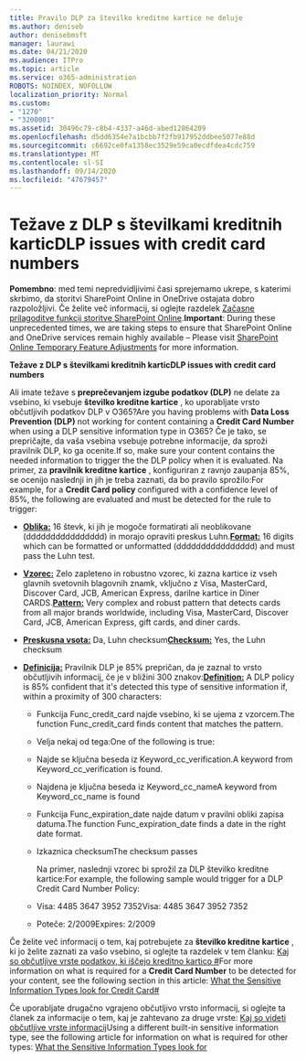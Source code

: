```yaml
---
title: Pravilo DLP za številko kreditne kartice ne deluje
ms.author: deniseb
author: denisebmsft
manager: laurawi
ms.date: 04/21/2020
ms.audience: ITPro
ms.topic: article
ms.service: o365-administration
ROBOTS: NOINDEX, NOFOLLOW
localization_priority: Normal
ms.custom:
- "1270"
- "3200001"
ms.assetid: 30496c79-c8b4-4337-a46d-abed12864209
ms.openlocfilehash: d5dd6354e7a1bcbb7f2fb917952ddbee5077e88d
ms.sourcegitcommit: c6692ce0fa1358ec3529e59ca0ecdfdea4cdc759
ms.translationtype: MT
ms.contentlocale: sl-SI
ms.lasthandoff: 09/14/2020
ms.locfileid: "47679457"
---
```

# <a name="dlp-issues-with-credit-card-numbers"></a><span data-ttu-id="e86bf-102">Težave z DLP s številkami kreditnih kartic</span><span class="sxs-lookup"><span data-stu-id="e86bf-102">DLP issues with credit card numbers</span></span>

<span data-ttu-id="e86bf-103">**Pomembno**: med temi nepredvidljivimi časi sprejemamo ukrepe, s katerimi skrbimo, da storitvi SharePoint Online in OneDrive ostajata dobro razpoložljivi. Če želite več informacij, si oglejte razdelek [Začasne prilagoditve funkcij storitve SharePoint Online](https://aka.ms/ODSPAdjustments).</span><span class="sxs-lookup"><span data-stu-id="e86bf-103">**Important**: During these unprecedented times, we are taking steps to ensure that SharePoint Online and OneDrive services remain highly available – Please visit [SharePoint Online Temporary Feature Adjustments](https://aka.ms/ODSPAdjustments) for more information.</span></span>

<span data-ttu-id="e86bf-104">**Težave z DLP s številkami kreditnih kartic**</span><span class="sxs-lookup"><span data-stu-id="e86bf-104">**DLP issues with credit card numbers**</span></span>

<span data-ttu-id="e86bf-105">Ali imate težave s **preprečevanjem izgube podatkov (DLP)** ne delate za vsebino, ki vsebuje **številko kreditne kartice** , ko uporabljate vrsto občutljivih podatkov DLP v O365?</span><span class="sxs-lookup"><span data-stu-id="e86bf-105">Are you having problems with **Data Loss Prevention (DLP)** not working for content containing a **Credit Card Number** when using a DLP sensitive information type in O365?</span></span> <span data-ttu-id="e86bf-106">Če je tako, se prepričajte, da vaša vsebina vsebuje potrebne informacije, da sproži pravilnik DLP, ko ga ocenite.</span><span class="sxs-lookup"><span data-stu-id="e86bf-106">If so, make sure your content contains the needed information to trigger the the DLP policy when it is evaluated.</span></span> <span data-ttu-id="e86bf-107">Na primer, za **pravilnik kreditne kartice** , konfiguriran z ravnjo zaupanja 85%, se ocenijo naslednji in jih je treba zaznati, da bo pravilo sprožilo:</span><span class="sxs-lookup"><span data-stu-id="e86bf-107">For example, for a **Credit Card policy** configured with a confidence level of 85%, the following are evaluated and must be detected for the rule to trigger:</span></span>
  
- <span data-ttu-id="e86bf-108">**[Oblika:](https://docs.microsoft.com/microsoft-365/compliance/sensitive-information-type-entity-definitions#format-19)** 16 števk, ki jih je mogoče formatirati ali neoblikovane (dddddddddddddddd) in morajo opraviti preskus Luhn.</span><span class="sxs-lookup"><span data-stu-id="e86bf-108">**[Format:](https://docs.microsoft.com/microsoft-365/compliance/sensitive-information-type-entity-definitions#format-19)** 16 digits which can be formatted or unformatted (dddddddddddddddd) and must pass the Luhn test.</span></span>

- <span data-ttu-id="e86bf-109">**[Vzorec:](https://docs.microsoft.com/microsoft-365/compliance/sensitive-information-type-entity-definitions#pattern-19)** Zelo zapleteno in robustno vzorec, ki zazna kartice iz vseh glavnih svetovnih blagovnih znamk, vključno z Visa, MasterCard, Discover Card, JCB, American Express, darilne kartice in Diner CARDS.</span><span class="sxs-lookup"><span data-stu-id="e86bf-109">**[Pattern:](https://docs.microsoft.com/microsoft-365/compliance/sensitive-information-type-entity-definitions#pattern-19)** Very complex and robust pattern that detects cards from all major brands worldwide, including Visa, MasterCard, Discover Card, JCB, American Express, gift cards, and diner cards.</span></span>

- <span data-ttu-id="e86bf-110">**[Preskusna vsota:](https://docs.microsoft.com/microsoft-365/compliance/sensitive-information-type-entity-definitions#checksum-19)** Da, Luhn checksum</span><span class="sxs-lookup"><span data-stu-id="e86bf-110">**[Checksum:](https://docs.microsoft.com/microsoft-365/compliance/sensitive-information-type-entity-definitions#checksum-19)** Yes, the Luhn checksum</span></span>

- <span data-ttu-id="e86bf-111">**[Definicija:](https://docs.microsoft.com/microsoft-365/compliance/sensitive-information-type-entity-definitions#definition-19)** Pravilnik DLP je 85% prepričan, da je zaznal to vrsto občutljivih informacij, če je v bližini 300 znakov:</span><span class="sxs-lookup"><span data-stu-id="e86bf-111">**[Definition:](https://docs.microsoft.com/microsoft-365/compliance/sensitive-information-type-entity-definitions#definition-19)** A DLP policy is 85% confident that it's detected this type of sensitive information if, within a proximity of 300 characters:</span></span>

  - <span data-ttu-id="e86bf-112">Funkcija Func_credit_card najde vsebino, ki se ujema z vzorcem.</span><span class="sxs-lookup"><span data-stu-id="e86bf-112">The function Func_credit_card finds content that matches the pattern.</span></span>

  - <span data-ttu-id="e86bf-113">Velja nekaj od tega:</span><span class="sxs-lookup"><span data-stu-id="e86bf-113">One of the following is true:</span></span>

  - <span data-ttu-id="e86bf-114">Najde se ključna beseda iz Keyword_cc_verification.</span><span class="sxs-lookup"><span data-stu-id="e86bf-114">A keyword from Keyword_cc_verification is found.</span></span>

  - <span data-ttu-id="e86bf-115">Najdena je ključna beseda iz Keyword_cc_name</span><span class="sxs-lookup"><span data-stu-id="e86bf-115">A keyword from Keyword_cc_name is found</span></span>

  - <span data-ttu-id="e86bf-116">Funkcija Func_expiration_date najde datum v pravilni obliki zapisa datuma.</span><span class="sxs-lookup"><span data-stu-id="e86bf-116">The function Func_expiration_date finds a date in the right date format.</span></span>

  - <span data-ttu-id="e86bf-117">Izkaznica checksum</span><span class="sxs-lookup"><span data-stu-id="e86bf-117">The checksum passes</span></span>

    <span data-ttu-id="e86bf-118">Na primer, naslednji vzorec bi sprožil za DLP številko kreditne kartice:</span><span class="sxs-lookup"><span data-stu-id="e86bf-118">For example, the following sample would trigger for a DLP Credit Card Number Policy:</span></span>

  - <span data-ttu-id="e86bf-119">Visa: 4485 3647 3952 7352</span><span class="sxs-lookup"><span data-stu-id="e86bf-119">Visa: 4485 3647 3952 7352</span></span>
  
  - <span data-ttu-id="e86bf-120">Poteče: 2/2009</span><span class="sxs-lookup"><span data-stu-id="e86bf-120">Expires: 2/2009</span></span>

<span data-ttu-id="e86bf-121">Če želite več informacij o tem, kaj potrebujete za **številko kreditne kartice** , ki jo želite zaznati za vašo vsebino, si oglejte ta razdelek v tem članku: [Kaj so občutljive vrste podatkov, ki iščejo kreditno kartico #](https://docs.microsoft.com/microsoft-365/compliance/sensitive-information-type-entity-definitions#credit-card-number)</span><span class="sxs-lookup"><span data-stu-id="e86bf-121">For more information on what is required for a **Credit Card Number** to be detected for your content, see the following section in this article: [What the Sensitive Information Types look for Credit Card#](https://docs.microsoft.com/microsoft-365/compliance/sensitive-information-type-entity-definitions#credit-card-number)</span></span>
  
<span data-ttu-id="e86bf-122">Če uporabljate drugačno vgrajeno občutljivo vrsto informacij, si oglejte ta članek za informacije o tem, kaj je zahtevano za druge vrste: [Kaj so videti občutljive vrste informacij](https://docs.microsoft.com/microsoft-365/compliance/sensitive-information-type-entity-definitions)</span><span class="sxs-lookup"><span data-stu-id="e86bf-122">Using a different built-in sensitive information type, see the following article for information on what is required for other types: [What the Sensitive Information Types look for](https://docs.microsoft.com/microsoft-365/compliance/sensitive-information-type-entity-definitions)</span></span>
  